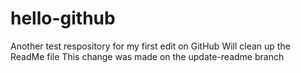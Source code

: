 # hello-github
Another test respository for my first edit on GitHub
Will clean up the ReadMe file
This change was made on the update-readme branch
